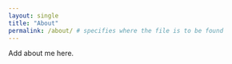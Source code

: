 ```yaml
---
layout: single
title: "About"
permalink: /about/ # specifies where the file is to be found
---
```


Add about me here.